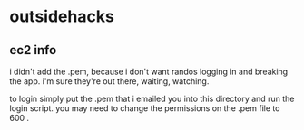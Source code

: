 outsidehacks
============

ec2 info
--------
i didn't add the .pem, because i don't want randos logging in and breaking the
app. i'm sure they're out there, waiting, watching.

to login simply put the .pem that i emailed you into this directory and run
the login script. you may need to change the permissions on the .pem file to
600 .

